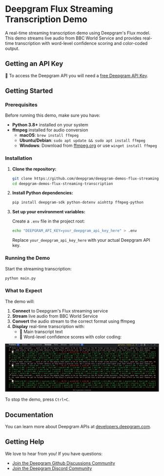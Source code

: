 # Deepgram Flux Streaming Transcription Demo

A real-time streaming transcription demo using Deepgram's Flux model. This demo streams live audio from BBC World Service and provides real-time transcription with word-level confidence scoring and color-coded output.

## Getting an API Key

🔑 To access the Deepgram API you will need a [free Deepgram API Key](https://console.deepgram.com/signup?jump=keys).

## Getting Started

### Prerequisites

Before running this demo, make sure you have:

- **Python 3.8+** installed on your system
- **ffmpeg** installed for audio conversion
  - **macOS**: `brew install ffmpeg`
  - **Ubuntu/Debian**: `sudo apt update && sudo apt install ffmpeg`
  - **Windows**: Download from [ffmpeg.org](https://ffmpeg.org/download.html) or use `winget install ffmpeg`

### Installation

1. **Clone the repository:**
   ```bash
   git clone https://github.com/deepgram/deepgram-demos-flux-streaming-transcription.git
   cd deepgram-demos-flux-streaming-transcription
   ```

2. **Install Python dependencies:**
   ```bash
   pip install deepgram-sdk python-dotenv aiohttp ffmpeg-python
   ```

3. **Set up your environment variables:**

   Create a `.env` file in the project root:
   ```bash
   echo "DEEPGRAM_API_KEY=your_deepgram_api_key_here" > .env
   ```

   Replace `your_deepgram_api_key_here` with your actual Deepgram API key.

### Running the Demo

Start the streaming transcription:

```bash
python main.py
```

### What to Expect

The demo will:

1. **Connect** to Deepgram's Flux streaming service
2. **Stream** live audio from BBC World Service
3. **Convert** the audio stream to the correct format using ffmpeg
4. **Display** real-time transcription with:
   - 🎤 Main transcript text
   - 📝 Word-level confidence scores with color coding:

![terminal_image](./images/terminal-output.png)


To stop the demo, press `Ctrl+C`.

## Documentation

You can learn more about Deepgram APIs at [developers.deepgram.com](https://developers.deepgram.com/docs).

## Getting Help

We love to hear from you! If you have questions:

- [Join the Deepgram Github Discussions Community](https://github.com/orgs/deepgram/discussions)
- [Join the Deepgram Discord Community](https://discord.gg/xWRaCDBtW4)

[license]: LICENSE.txt
